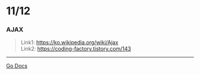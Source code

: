 # 11/12

### AJAX

> Link1: https://ko.wikipedia.org/wiki/Ajax  
> Link2: https://coding-factory.tistory.com/143

---

[Go Docs](https://github.com/MristerWing/PrivateProject/tree/master/5.MVC/Docs)

